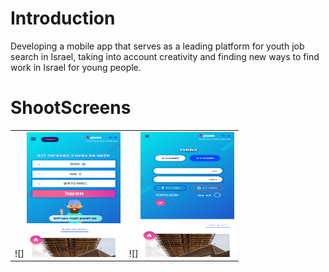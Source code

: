 # Introduction
Developing a mobile app that serves as a leading platform for youth job search in Israel, taking into account creativity and finding new ways to find work in Israel for young people.


# ShootScreens
|             |   |
:-------------------------:|:-------------------------:
![] <img width="150" height="200" src="https://github.com/rashaSheheibar/sahbak/blob/master/Images/image1.png?raw=true" />   |  ![] <img width="150" height="200" src="https://github.com/rashaSheheibar/sahbak/blob/master/Images/image2.png?raw=true" />
